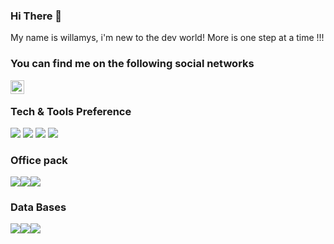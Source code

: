 ### Hi There 👋
My name is willamys, i'm new to the dev world! More is one step at a time !!!

### You can find me on the following social networks

[<img align="left" alt="Souarvdey777 | Instagram" width="22px" src="https://cdn.jsdelivr.net/npm/simple-icons@v3/icons/instagram.svg" />][instagram]

<br>

### Tech & Tools Preference

<img src = "https://img.shields.io/badge/-HTML5-E34F26?style=flat&logo=html5&logoColor=white"> <img src = "https://img.shields.io/badge/-CSS3-1572B6?style=flat&logo=css3&logoColor=white">
<img src="https://img.shields.io/badge/-Bootstrap-563D7C?style=flat&logo=bootstrap&logoColor=white">
<img src="http://img.shields.io/badge/-Github-000000?style=flat&logo=github&logoColor=F">

### Office pack 
<img src="https://img.shields.io/badge/Microsoft_Excel-217346?style=for-the-badge&logo=microsoft-excel&logoColor=white"><img src="https://img.shields.io/badge/Microsoft_PowerPoint-B7472A?style=for-the-badge&logo=microsoft-powerpoint&logoColor=white"><img src="https://img.shields.io/badge/Microsoft_Word-2B579A?style=for-the-badge&logo=microsoft-word&logoColor=white">

### Data Bases
<img src="https://img.shields.io/badge/Microsoft_SQL_Server-CC2927?style=for-the-badge&logo=microsoft-sql-server&logoColor=white"><img src="https://img.shields.io/badge/SQLite-07405E?style=for-the-badge&logo=sqlite&logoColor=white"><img src="https://img.shields.io/badge/MySQL-00000F?style=for-the-badge&logo=mysql&logoColor=white">

<!--
**WillamysFernandes/WillamysFernandes** is a ✨ _special_ ✨ repository because its `README.md` (this file) appears on your GitHub profile.

Here are some ideas to get you started:

- 🔭 I’m currently working on ...
- 🌱 I’m currently learning ...
- 👯 I’m looking to collaborate on ...
- 🤔 I’m looking for help with ...
- 💬 Ask me about ...
- 📫 How to reach me: ...
- 😄 Pronouns: ...
- ⚡ Fun fact: ...
-->
[instagram]: https://www.instagram.com/willamysx7/
